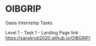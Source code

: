 # OIBGRIP
Oasis Internship Tasks

Level 1 - Task 1 - Landing Page link : https://sanskruti2020.github.io/OIBGRIP/
